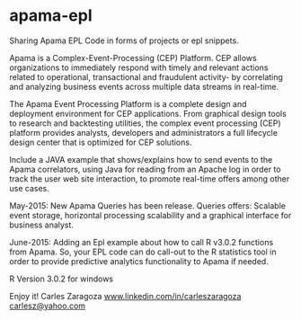 apama-epl
=========

Sharing Apama EPL Code in forms of projects or epl snippets.

Apama is a Complex-Event-Processing (CEP) Platform. CEP allows organizations to immediately respond with timely and relevant actions related to operational, transactional and fraudulent activity- by correlating and analyzing business events across multiple data streams in real-time.

The Apama Event Processing Platform is a complete design and deployment environment for CEP applications. From graphical design tools to research and backtesting utilities, the complex event processing (CEP) platform provides analysts, developers and administrators a full lifecycle design center that is optimized for CEP solutions.

Include a JAVA example that shows/explains how to send events to the Apama correlators, using Java for reading from an Apache log in order to track the user web site interaction, to promote real-time offers among other use cases.

May-2015: New Apama Queries has been release. Queries offers: Scalable event storage, horizontal processing scalability and a graphical interface for business analyst. 

June-2015: Adding an Epl example about how to call R v3.0.2 functions from Apama. So, your EPL code can do call-out to the R statistics tool in order to provide predictive analytics functionality to Apama if needed. 

R Version 3.0.2 for windows 

Enjoy it!
Carles Zaragoza
www.linkedin.com/in/carleszaragoza
carlesz@yahoo.com
